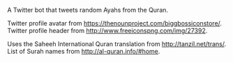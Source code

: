 A Twitter bot that tweets random Ayahs from the Quran.

Twitter profile avatar from https://thenounproject.com/biggbossiconstore/.
Twitter profile header from http://www.freeiconspng.com/img/27392.

Uses the Saheeh International Quran translation from http://tanzil.net/trans/.
List of Surah names from http://al-quran.info/#home.
